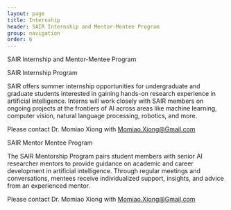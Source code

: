 ```yaml
---
layout: page
title: Internship
header: SAIR Internship and Mentor-Mentee Program
group: navigation
order: 6
---
```


SAIR Internship and Mentor-Mentee Program

SAIR Internship Program

SAIR offers summer internship opportunities for undergraduate and graduate students interested in gaining hands-on research experience in artificial intelligence. Interns will work closely with SAIR members on ongoing projects at the frontiers of AI across areas like machine learning, computer vision, natural language processing, robotics, and more.

Please contact Dr. Momiao Xiong with Momiao.Xiong@Gmail.com

SAIR Mentor Mentee Program

The SAIR Mentorship Program pairs student members with senior AI researcher mentors to provide guidance on academic and career development in artificial intelligence. Through regular meetings and conversations, mentees receive individualized support, insights, and advice from an experienced mentor.

Please contact Dr. Momiao Xiong with Momiao.Xiong@Gmail.com

